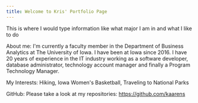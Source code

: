 ```yaml
---
title: Welcome to Kris' Portfolio Page
---
```

This is where I would type information like what major I am in and what I like to do

About me:  I'm currently a faculty member in the Department of Business Analytics at The University of Iowa. I have been at Iowa since 2016. I have 20 years of experience in the IT industry working as a software developer, database administrator, technology account manager and finally a Program Technology Manager.  

My Interests:  Hiking, Iowa Women's Basketball, Traveling to National Parks

GitHub:  Please take a look at my repositories:  https://github.com/kaarens 
